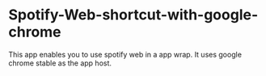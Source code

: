 # Spotify-Web-shortcut-with-google-chrome
This app enables you to use spotify web in a app wrap. It uses google chrome stable as the app host.
